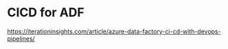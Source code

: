 # CICD for ADF
https://iterationinsights.com/article/azure-data-factory-ci-cd-with-devops-pipelines/

